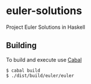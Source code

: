 # euler-solutions
Project Euler Solutions in Haskell

## Building

To build and execute use [Cabal](https://www.haskell.org/cabal/)

    $ cabal build
    $ ./dist/build/euler/euler

